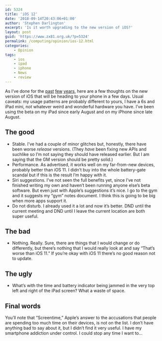 ```yaml
---
id: 5324
title: 'iOS 12'
date: '2018-09-14T20:43:06+01:00'
author: 'Stephen Darlington'
excerpt: 'Is it worth upgrading to the new version of iOS?'
layout: post
guid: 'https://www.zx81.org.uk/?p=5324'
permalink: /computing/opinion/ios-12.html
categories:
    - Opinion
tags:
    - ios
    - ipad
    - iphone
    - News
    - review
---
```


As I’ve done for the [past](https://www.zx81.org.uk/computing/opinion/ios-9.html) [few](https://www.zx81.org.uk/computing/opinion/ios-10.html) [years](https://www.zx81.org.uk/computing/opinion/ios-11.html), here are a few thoughts on the new version of iOS that will be heading to your phone in a few days. Usual caveats: my usage patterns are probably different to yours, I have a 6s and iPad mini, not whatever weird and wonderful hardware you have. I’ve been using the beta on my iPad since early August and on my iPhone since late August.

## The good

- Stable. I’ve had a couple of minor glitches but, honestly, there have been worse *release* versions. (They *have* been fixing new APIs and suchlike so I’m not saying they should have released earlier. But I am saying that the GM version should be pretty solid.)
- Performance. As advertised, it works well on my far-from-new devices, probably better than iOS 11. I didn’t buy into the whole battery-gate scandal but if this is the result I’m happy with it.
- Siri suggestions. I’ve not seen the full benefits yet, since I’ve not finished writing my own and haven’t been running anyone else’s beta software. But even just with Apple’s suggestions it’s nice. I go to the gym and it suggests my “gym” notes document. I think this is going to be big when more apps support it.
- Do not disturb. I already used it a lot and now it’s better. DND until the current meeting and DND until I leave the current location are both super useful.

## The bad

- Nothing. Really. Sure, there are things that I would change or do differently, but there’s nothing that I would really look at and say “That’s worse than iOS 11.” If you’re okay with iOS 11 there’s no good reason not to update.

## The ugly

- What’s with the time and battery indicator being jammed in the very top left and right of the iPad screen? What a waste of space.

## Final words

You’ll note that “Screentime,” Apple’s answer to the accusations that people are spending too much time on their devices, is not on the list. I don’t have anything bad to say about it, but I didn’t find it very useful. I have my smartphone addiction under control. I could stop any time I want to…